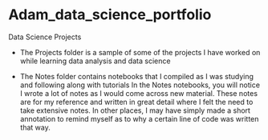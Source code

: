 # Adam_data_science_portfolio
Data Science Projects
* The Projects folder is a sample of some of the projects I have worked on while learning data analysis and data science

* The Notes folder contains notebooks that I compiled as I was studying and following along with tutorials
In the Notes notebooks, you will notice I wrote a lot of notes as I would come across new material.  These notes are for my reference and written in great detail where I felt the need to take extensive notes.  In other places, I may have simply made a short annotation to remind myself as to why a certain line of code was written that way.
